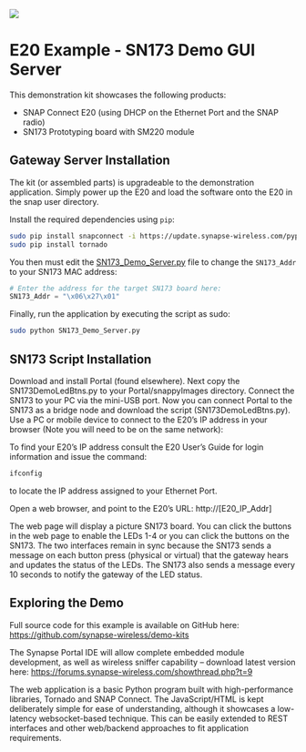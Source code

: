 ![](https://cloud.githubusercontent.com/assets/1317406/12406044/32cd9916-be0f-11e5-9b18-1547f284f878.png)
# E20 Example - SN173 Demo GUI Server

This demonstration kit showcases the following products:

- SNAP Connect E20 (using DHCP on the Ethernet Port and the SNAP radio)
- SN173 Prototyping board with SM220 module

## Gateway Server Installation
The kit (or assembled parts) is upgradeable to the demonstration application. Simply power up the E20 and load the software onto the E20 in the snap user directory. 

Install the required dependencies using `pip`:

```bash
sudo pip install snapconnect -i https://update.synapse-wireless.com/pypi/ 
sudo pip install tornado
```

You then must edit the [SN173_Demo_Server.py](SN173_Demo_Server.py) file to change the `SN173_Addr` to your SN173 MAC address:

```python
# Enter the address for the target SN173 board here:
SN173_Addr = "\x06\x27\x01"   
```

Finally, run the application by executing the script as sudo: 

```bash
sudo python SN173_Demo_Server.py
```

## SN173 Script Installation 
Download and install Portal (found elsewhere). Next copy the SN173DemoLedBtns.py to your Portal/snappyImages directory. Connect the SN173 to your PC via the mini-USB port. Now you can connect Portal to the SN173 as a bridge node and download the script (SN173DemoLedBtns.py). Use a PC or mobile device to connect to the E20’s IP address in your browser (Note you will need to be on the same network):

To find your E20’s IP address consult the E20 User’s Guide for login information and issue the command:

```bash
ifconfig
```

to locate the IP address assigned to your Ethernet Port.

Open a web browser, and point to the E20’s URL:  http://[E20_IP_Addr]

The web page will display a picture SN173 board. You can click the buttons in the web page to enable the LEDs 1-4 or you can click the buttons on the SN173. The two interfaces remain in sync because the SN173 sends a message on each button press (physical or virtual) that the gateway hears and updates the status of the LEDs. The SN173 also sends a message every 10 seconds to notify the gateway of the LED status.

## Exploring the Demo
Full source code for this example is available on GitHub here: https://github.com/synapse-wireless/demo-kits

The Synapse Portal IDE will allow complete embedded module development, as well as wireless sniffer capability – download latest version here: https://forums.synapse-wireless.com/showthread.php?t=9

The web application is a basic Python program built with high-performance libraries, Tornado and SNAP Connect. The JavaScript/HTML is kept deliberately simple for ease of understanding, although it showcases a low-latency websocket-based technique. This can be easily extended to REST interfaces and other web/backend approaches to fit application requirements.
